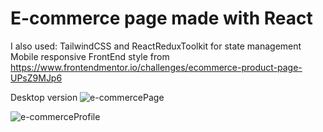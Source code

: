 # E-commerce page made with React
I also used: TailwindCSS and ReactReduxToolkit for state management 
Mobile responsive
FrontEnd style from https://www.frontendmentor.io/challenges/ecommerce-product-page-UPsZ9MJp6
 
 Desktop version
![e-commercePage](https://user-images.githubusercontent.com/103315419/212463354-dd99345b-c169-4bfc-8910-c235df472df2.png)

![e-commerceProfile](https://user-images.githubusercontent.com/103315419/212463604-8163bf58-0e2b-47af-a00a-6d9109b93593.png)
